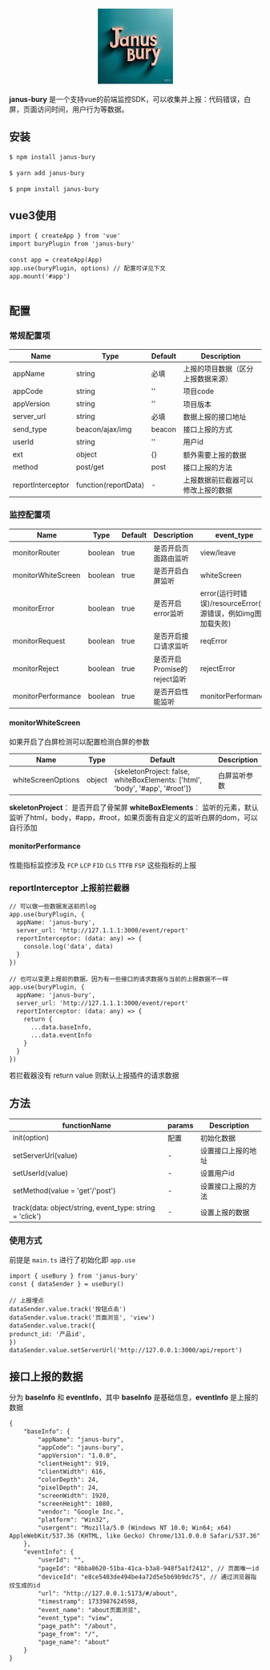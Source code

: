 
<img style="margin: 20px auto;display: block;" src="https://github.com/zhan-hc/image/blob/main/blog/janus-bury/cover.png?raw=true" width="150" height="150" alt="janus-bury" />

**janus-bury** 是一个支持vue的前端监控SDK，可以收集并上报：代码错误，白屏，页面访问时间，用户行为等数据。


## 安装

```
$ npm install janus-bury

$ yarn add janus-bury

$ pnpm install janus-bury
```

## vue3使用

```
import { createApp } from 'vue'
import buryPlugin from 'janus-bury'

const app = createApp(App)
app.use(buryPlugin, options) // 配置可详见下文
app.mount('#app')
  
```

## 配置

### 常规配置项
Name     | Type| Default| Description
-------- | -----| -----| -----
appName  | string| 必填| 上报的项目数据（区分上报数据来源）
appCode  | string| ''| 项目code
appVersion|  string| ''| 项目版本
server_url|  string| 必填| 数据上报的接口地址
send_type|  beacon/ajax/img| beacon| 接口上报的方式
userId|  string| ''| 用户id
ext|  object| {}| 额外需要上报的数据
method|  post/get| post| 接口上报的方法
reportInterceptor|  function(reportData)| - | 上报数据前拦截器可以修改上报的数据

### 监控配置项
Name     | Type| Default| Description | event_type
-------- | -----| -----| -----| -----
monitorRouter|  boolean| true| 是否开启页面路由监听 | view/leave
monitorWhiteScreen|  boolean| true| 是否开启白屏监听 | whiteScreen
monitorError|  boolean| true| 是否开启error监听 | error(运行时错误)/resourceError(资源错误，例如img图片加载失败)
monitorRequest|  boolean| true| 是否开启接口请求监听 | reqError
monitorReject|  boolean| true| 是否开启Promise的reject监听 | rejectError
monitorPerformance|  boolean| true| 是否开启性能监听 | monitorPerformance

#### monitorWhiteScreen
如果开启了白屏检测可以配置检测白屏的参数

Name     | Type| Default| Description
-------- | -----| -----| -----
whiteScreenOptions|  object | {skeletonProject: false, whiteBoxElements: ['html', 'body', '#app', '#root']}| 白屏监听参数

**skeletonProject**： 是否开启了骨架屏
**whiteBoxElements**： 监听的元素，默认监听了html，body，#app，#root，如果页面有自定义的监听白屏的dom，可以自行添加

#### monitorPerformance
性能指标监控涉及 `FCP` `LCP` `FID` `CLS` `TTFB` `FSP` 这些指标的上报 

### reportInterceptor 上报前拦截器
```
// 可以做一些数据发送前的log
app.use(buryPlugin, {
  appName: 'janus-bury',
  server_url: 'http://127.1.1.1:3000/event/report'
  reportInterceptor: (data: any) => {
    console.log('data', data)
  }
})

// 也可以变更上报前的数据，因为有一些接口的请求数据与当前的上报数据不一样
app.use(buryPlugin, {
  appName: 'janus-bury',
  server_url: 'http://127.1.1.1:3000/event/report'
  reportInterceptor: (data: any) => {
    return {
      ...data.baseInfo,
      ...data.eventInfo
    }
  }
})

```
若拦截器没有 return value 则默认上报插件的请求数据



## 方法

functionName     | params | Description
-------- | ---- | -----
init(option)  | 配置| 初始化数据
setServerUrl(value)  | - |设置接口上报的地址
setUserId(value)  | - | 设置用户id
setMethod(value = 'get'/'post')  | - | 设置接口上报的方法
track(data: object/string, event_type: string = 'click')  | - | 设置上报的数据

### 使用方式
前提是 `main.ts` 进行了初始化即 `app.use`

```
import { useBury } from 'janus-bury'
const { dataSender } = useBury()

// 上报埋点
dataSender.value.track('按钮点击')
dataSender.value.track('页面浏览', 'view')
dataSender.value.track({
produnct_id: '产品id',
})
dataSender.value.setServerUrl('http://127.0.0.1:3000/api/report')
```


## 接口上报的数据
分为 **baseInfo** 和 **eventInfo**，其中 **baseInfo** 是基础信息，**eventInfo** 是上报的数据
```
{
    "baseInfo": {
        "appName": "janus-bury",
        "appCode": "jauns-bury",
        "appVersion": "1.0.0",
        "clientHeight": 919,
        "clientWidth": 616,
        "colorDepth": 24,
        "pixelDepth": 24,
        "screenWidth": 1920,
        "screenHeight": 1080,
        "vendor": "Google Inc.",
        "platform": "Win32",
        "usergent": "Mozilla/5.0 (Windows NT 10.0; Win64; x64) AppleWebKit/537.36 (KHTML, like Gecko) Chrome/131.0.0.0 Safari/537.36"
    },
    "eventInfo": {
        "userId": "",
        "pageId": "8bba8620-51ba-41ca-b3a8-948f5a1f2412", // 页面唯一id
        "deviceId": "e8ce5403de494be4a72d5e5b69b9dc75", // 通过浏览器指纹生成的id
        "url": "http://127.0.0.1:5173/#/about",
        "timestramp": 1733987624598,
        "event_name": "about页面浏览",
        "event_type": "view",
        "page_path": "/about",
        "page_from": "/",
        "page_name": "about"
    }
}
```
